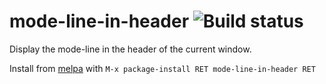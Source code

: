 # mode-line-in-header ![Build status](https://travis-ci.org/EricCrosson/mode-line-in-header.svg)

Display the mode-line in the header of the current window.

Install from [melpa](https://github.com/milkypostman/melpa) with `M-x
package-install RET mode-line-in-header RET`
